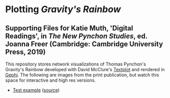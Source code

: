 # Plotting *Gravity's Rainbow*
## Supporting Files for Katie Muth, 'Digital Readings', in *The New Pynchon Studies*, ed. Joanna Freer (Cambridge: Cambridge University Press, 2019)

This repository stores network visualizations of Thomas Pynchon's Gravity's Rainbow developed with David McClure's <a href = "https://github.com/davidmcclure/textplot">Textplot</a> and rendered in <a href = "https://gephi.org/">Gephi</a>. The following are images from the print publication, but watch this space for interactive and high res versions. 

* [Test example](https://krmuth.github.io/plot-gr/visualisations/gravitys-rainbow/) ([source](https://github.com/krmuth/plot-gr/blob/3d-vis/visualisations/index.html)) 
